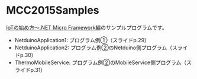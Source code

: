 # MCC2015Samples

[IoTの始め方～.NET Micro Framework編](http://www.slideshare.net/nobu0001/io-tnet-micro-framework?ref=http://app.strawhat.net/posts/2015/01/31/mvp-community-camp-2015/)のサンプルプログラムです。

 - NetduinoApplication1: プログラム例①（スライドp.29）
 - NetduinoApplication2: プログラム例②のNetduino側プログラム（スライドp.30）
 - ThermoMobileService: プログラム例②のMobileService側プログラム（スライドp.31）
